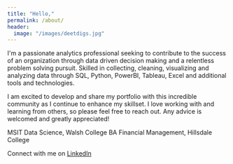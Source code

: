 ```yaml
---
title: "Hello,"
permalink: /about/
header:
  image: "/images/deetdigs.jpg"
---
```

I'm a passionate analytics professional seeking to contribute to the success of an organization through data driven decision making and a relentless problem solving pursuit. Skilled in collecting, cleaning, visualizing and analyzing data through SQL, Python, PowerBI, Tableau, Excel and additional tools and technologies.

I am excited to develop and share my portfolio with this incredible community as I continue to enhance my skillset. I love working with and learning from others, so please feel free to reach out. Any advice is welcomed and greatly appreciated!

MSIT Data Science, Walsh College
BA Financial Management, Hillsdale College

Connect with me on [LinkedIn](https://www.linkedin.com/in/mdreck/)
